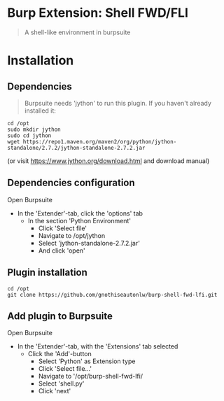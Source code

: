 # Burp Extension: Shell FWD/FLI
> A shell-like environment in burpsuite

# Installation
## Dependencies
> Burpsuite needs 'jython' to run this plugin. If you haven't already installed it:
```
cd /opt
sudo mkdir jython
sudo cd jython
wget https://repo1.maven.org/maven2/org/python/jython-standalone/2.7.2/jython-standalone-2.7.2.jar
```
(or visit https://www.jython.org/download.html and download manual)

## Dependencies configuration
Open Burpsuite
   * In the 'Extender'-tab, click the 'options' tab
      * In the section 'Python Environment'
         * Click 'Select file'
         * Navigate to /opt/jython
         * Select 'jython-standalone-2.7.2.jar'
         * And click 'open'

## Plugin installation
```
cd /opt
git clone https://github.com/gnothiseautonlw/burp-shell-fwd-lfi.git
```

## Add plugin to Burpsuite
Open Burpsuite
  * In the 'Extender'-tab, with the 'Extensions' tab selected
    * Click the 'Add'-button
      * Select 'Python' as Extension type
      * Click 'Select file...'
      * Navigate to '/opt/burp-shell-fwd-lfi/
      * Select 'shell.py'
      * Click 'next'
